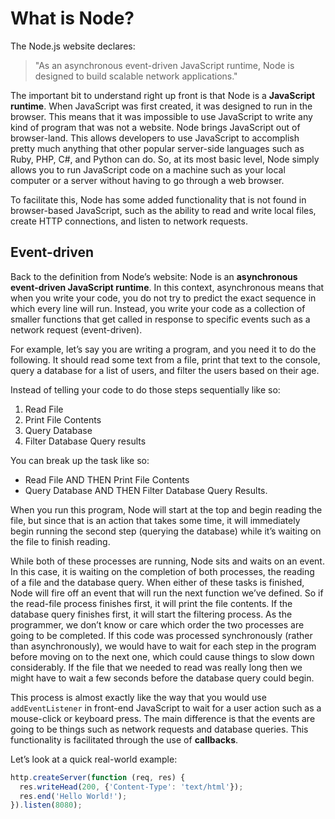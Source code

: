 # What is Node?

The Node.js website declares:

> "As an asynchronous event-driven JavaScript runtime, Node is designed to build scalable network applications."

The important bit to understand right up front is that Node is a **JavaScript runtime**. When JavaScript was first created, it was designed to run in the browser. This means that it was impossible to use JavaScript to write any kind of program that was not a website. Node brings JavaScript out of browser-land. This allows developers to use JavaScript to accomplish pretty much anything that other popular server-side languages such as Ruby, PHP, C#, and Python can do. So, at its most basic level, Node simply allows you to run JavaScript code on a machine such as your local computer or a server without having to go through a web browser.

To facilitate this, Node has some added functionality that is not found in browser-based JavaScript, such as the ability to read and write local files, create HTTP connections, and listen to network requests.

## Event-driven

Back to the definition from Node’s website: Node is an **asynchronous event-driven JavaScript runtime**. In this context, asynchronous means that when you write your code, you do not try to predict the exact sequence in which every line will run. Instead, you write your code as a collection of smaller functions that get called in response to specific events such as a network request (event-driven).

For example, let’s say you are writing a program, and you need it to do the following. It should read some text from a file, print that text to the console, query a database for a list of users, and filter the users based on their age.

Instead of telling your code to do those steps sequentially like so:

1. Read File
2. Print File Contents
3. Query Database
4. Filter Database Query results

You can break up the task like so:

- Read File AND THEN Print File Contents
- Query Database AND THEN Filter Database Query Results.

When you run this program, Node will start at the top and begin reading the file, but since that is an action that takes some time, it will immediately begin running the second step (querying the database) while it’s waiting on the file to finish reading.

While both of these processes are running, Node sits and waits on an event. In this case, it is waiting on the completion of both processes, the reading of a file and the database query. When either of these tasks is finished, Node will fire off an event that will run the next function we’ve defined. So if the read-file process finishes first, it will print the file contents. If the database query finishes first, it will start the filtering process. As the programmer, we don’t know or care which order the two processes are going to be completed. If this code was processed synchronously (rather than asynchronously), we would have to wait for each step in the program before moving on to the next one, which could cause things to slow down considerably. If the file that we needed to read was really long then we might have to wait a few seconds before the database query could begin.

This process is almost exactly like the way that you would use `addEventListener` in front-end JavaScript to wait for a user action such as a mouse-click or keyboard press. The main difference is that the events are going to be things such as network requests and database queries. This functionality is facilitated through the use of **callbacks**.

Let’s look at a quick real-world example:

```javascript
http.createServer(function (req, res) {
  res.writeHead(200, {'Content-Type': 'text/html'});
  res.end('Hello World!');
}).listen(8080);
